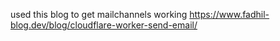 used this blog to get mailchannels working https://www.fadhil-blog.dev/blog/cloudflare-worker-send-email/
